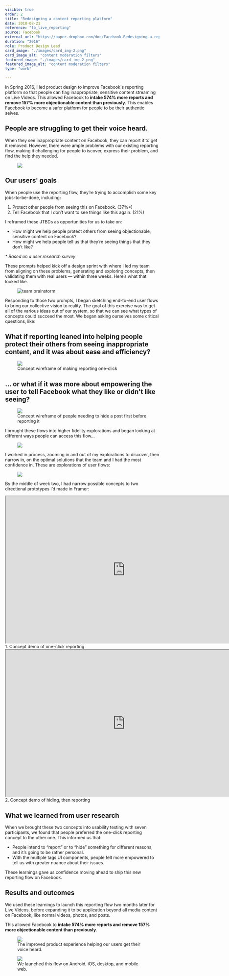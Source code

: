 ```yaml
---
visible: true
order: 2
title: "Redesigning a content reporting platform"
date: 2018-08-21
reference: "fb_live_reporting"
source: Facebook
external_url: "https://paper.dropbox.com/doc/Facebook-Redesigning-a-reporting-platform--Ae4I~VHteU5fcck28RyngoQPAQ-UQK1O2vSnEx8SGuHsBxtI"
duration: "2016"
role: Product Design Lead
card_image: "./images/card_img-2.png"
card_image_alt: "content moderation filters"
featured_image: "./images/card_img-2.png"
featured_image_alt: "content moderation filters"
type: "work"

---
```


<div class="work_body--section primary">
  <div class="container--column">
    <p>
      In Spring 2016, I led product design to improve Facebook's reporting
      platform so that people can flag inappropriate, sensitive content streaming on
      Live Videos. This allowed Facebook to <strong>intake 574% more reports and
      remove 157% more objectionable content than previously</strong>. This enables
      Facebook to become a safer platform for people to be their authentic selves.
    </p>
  </div>
</div>

<div class="work_body--section">
  <div class="container--column">
    <h2>
      People are struggling to get their voice heard.
    </h2>
    <p>
      When they see inappropriate content on Facebook, they can report it to get
      it removed. However, there were ample problems  with our existing reporting
      flow, making it challenging for people to iscover, express their problem, and
      find the help they needed.
    </p>
  </div>
  <figure>
    <img src="./images/product_problems.png" />
  </figure>
</div>

<div class="work_body--section">
  <div class="container bg_card">
    <div class="container--column p_tb_l">
      <h2>
        Our users' goals
      </h2>
      <p>
        When people use the reporting flow, they’re trying to accomplish some key
        jobs-to-be-done, including:
      </p>
      <ol>
        <li>
          Protect other people from seeing this on Facebook. (37%*)
        </li>
        <li>
          Tell Facebook that I don’t want to see things like this again. (21%)
        </li>
      </ol>
      <p>
        I reframed these JTBDs as opportunities for us to take on:
      </p>
      <ul>
        <li>
          How might we help people protect others from seeing objectionable,
          sensitive content on Facebook?
        </li>
        <li>
          How might we help people tell us that they’re seeing things that they
  don’t like?
        </li>
      </ul>
      <cite>* Based on a user research survey</cite>
    </div>
  </div>
</div>

<div class="work_body--section">
  <div class="container--column">
    <p>
    These prompts helped kick off a design sprint with where I led my team
    from aligning on these problems, generating and exploring concepts, then
    validating them with real users — within three weeks. Here’s what that looked
    like.
    </p>
    <figure>
      <img src="./images/team_brainstorm.jpg" alt="team brainstorm" />
    </figure>
  </div>
</div>

<div class="work_body--section">
  <div class="container--column">
    <p>
      Responding to those two prompts, I began sketching end-to-end user flows
to bring our collective vision to reality. The goal of this exercise was to get
all of the various ideas out of our system, so that we can see what types of
concepts could succeed the most. We began asking ourselves some critical
questions, like:
    </p>
    <h2>
      What if reporting leaned into helping people protect their others from
seeing inappropriate content, and it was about ease and efficiency?
    </h2>
  </div>
</div>

<div class="work_body--section">
  <figure>
    <img src="./images/ideation_one_click_reporting.png" />
    <figcaption>
      Concept wireframe of making reporting one-click
    </figcaption>
  </figure>
</div>

<div class="work_body--section">
  <div class="container--column p_tb_m">
    <h2>
      ... or what if it was more about empowering the user to tell Facebook what
      they like or didn't like seeing?
    </h2>
  </div>
</div>

<div class="work_body--section">
  <figure>
    <img src="./images/ideation_manage_content.png" />
    <figcaption>
      Concept wireframe of people needing to hide a post first before reporting
      it
    </figcaption>
  </figure>
</div>

<div class="work_body--section">
  <div class="container--column">
    <p>
      I brought these flows into higher fidelity explorations and began looking
at different ways people can access this flow...
    </p>
  </div>
</div>

<div class="work_body--section">
  <figure>
    <img src="./images/concept_explorations_entrypoint.png" />
  </figure>
</div>

<div class="work_body--section">
  <div class="container--column">
    <p>
      I worked in process, zooming in and out of my explorations to discover,
then narrow in, on the optimal solutions that the team and I had the most
confidence in. These are explorations of user flows:
    </p>
  </div>
</div>

<div class="work_body--section">
  <figure>
    <img src="./images/concept_explorations_flows.png" />
  </figure>
</div>

<div class="work_body--section">
  <div class="container--column">
    <p>
      By the middle of week two, I had narrow possible concepts to two
directional prototypes I’d made in Framer:
    </p>
  </div>
</div>
<div class="work_body--section">
  <div class="container--column">
    <iframe src="https://drive.google.com/file/d/1_8eqJi-zFC8AkcuzF0KFhCiBHGFzNDT3/preview" width="780" height="480"></iframe>
    <figcaption>
      1. Concept demo of one-click reporting
    </figcaption>
  </div>
</div>
<div class="work_body--section">
  <div class="container--column">
    <iframe src="https://drive.google.com/file/d/1AEJVOwHrgHiNMnRYcQcWYapli5VzcQgl/preview" width="780" height="480"></iframe>
    <figcaption>
      2. Concept demo of hiding, then reporting
    </figcaption>
  </div>
</div>


<div class="work_body--section">
  <div class="container--column">
    <h2>What we learned from user research</h2>
    <p>
      When we brought these two concepts into usability testing with seven
participants, we found that people preferred the one-click reporting concept to
the other one. This informed us that:
    </p>
    <ul>
      <li>
      People intend to “report” or to “hide” something for different reasons,
and it’s going to be rather personal.
      </li>
      <li>
        With the multiple tags UI components, people felt more empowered to tell
us with greater nuance about their issues.
      </li>
    </ul>
    <p>
      These learnings gave us confidence moving ahead to ship this new reporting
flow on Facebook.
      </p>
  </div>
</div>

<div class="work_body--section">
  <div class="container--column">
    <h2>Results and outcomes</h2>
    <p>
      We used these learnings to launch this reporting flow two months later for
Live Videos, before expanding it to be application beyond all media content on
Facebook, like normal videos, photos, and posts.
    </p>
    <p>
      This allowed Facebook to <strong>intake 574% more reports and
      remove 157% more objectionable content than previously</strong>.
    </p>
  </div>
</div>

<div class="work_body--section">
  <figure>
    <img src="./images/final_flow.png" />
    <figcaption class="text_align--center">
      The improved product experience helping our users get their voice heard.
    </figcaption>
  </figure>
  <figure>
    <img src="./images/card_img-2.png" />
    <figcaption class="text_align--center">
      We launched this flow on Android, iOS, desktop, and mobile web.
    </figcaption>
  </figure>
</div>

